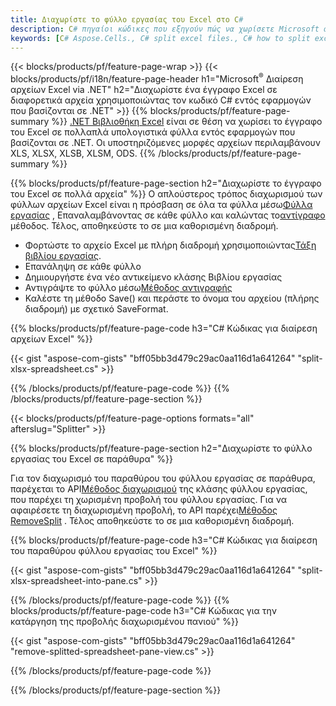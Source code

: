 ```yaml
---
title: Διαχωρίστε το φύλλο εργασίας του Excel στο C#
description: C# πηγαίοι κώδικες που εξηγούν πώς να χωρίσετε Microsoft αρχεία Excel σε πολλαπλά αρχεία σε εφαρμογές Visual C#.NET
keywords: [C# Aspose.Cells., C# split excel files., C# how to split excel files into multiple files., C# excel splitter., C# split Cell., Cell splitter using C#]
---
```

{{< blocks/products/pf/feature-page-wrap >}}
{{< blocks/products/pf/i18n/feature-page-header h1="Microsoft<sup>&reg;</sup> Διαίρεση αρχείων Excel via .NET" h2="Διαχωρίστε ένα έγγραφο Excel σε διαφορετικά αρχεία χρησιμοποιώντας τον κωδικό C# εντός εφαρμογών που βασίζονται σε .NET" >}}
{{% blocks/products/pf/feature-page-summary %}}
[.NET Βιβλιοθήκη Excel](/cells/el/net/) είναι σε θέση να χωρίσει το έγγραφο του Excel σε πολλαπλά υπολογιστικά φύλλα εντός εφαρμογών που βασίζονται σε .NET. Οι υποστηριζόμενες μορφές αρχείων περιλαμβάνουν XLS, XLSX, XLSB, XLSM, ODS.
{{% /blocks/products/pf/feature-page-summary %}}

{{% blocks/products/pf/feature-page-section h2="Διαχωρίστε το έγγραφο του Excel σε πολλά αρχεία" %}}
Ο απλούστερος τρόπος διαχωρισμού των φύλλων αρχείων Excel είναι η πρόσβαση σε όλα τα φύλλα μέσω[Φύλλα εργασίας](https://reference.aspose.com/cells/net/aspose.cells/workbook/properties/worksheets) , Επαναλαμβάνοντας σε κάθε φύλλο και καλώντας το[αντίγραφο](https://reference.aspose.com/cells/net/aspose.cells/worksheet/methods/copy) μέθοδος. Τέλος, αποθηκεύστε το σε μια καθορισμένη διαδρομή.

 + Φορτώστε το αρχείο Excel με πλήρη διαδρομή χρησιμοποιώντας[Τάξη βιβλίου εργασίας](https://reference.aspose.com/cells/net/aspose.cells/workbook).
+ Επανάληψη σε κάθε φύλλο
+ Δημιουργήστε ένα νέο αντικείμενο κλάσης Βιβλίου εργασίας
 + Αντιγράψτε το φύλλο μέσω[Μέθοδος αντιγραφής](https://reference.aspose.com/cells/net/aspose.cells/worksheet/methods/copy)
+ Καλέστε τη μέθοδο Save() και περάστε το όνομα του αρχείου (πλήρης διαδρομή) με σχετικό SaveFormat.

{{% blocks/products/pf/feature-page-code h3="C# Κώδικας για διαίρεση αρχείων Excel" %}}

{{< gist "aspose-com-gists" "bff05bb3d479c29ac0aa116d1a641264" "split-xlsx-spreadsheet.cs" >}}

{{% /blocks/products/pf/feature-page-code %}}
{{% /blocks/products/pf/feature-page-section %}}

{{< blocks/products/pf/feature-page-options formats="all" afterslug="Splitter" >}}

{{% blocks/products/pf/feature-page-section h2="Διαχωρίστε το φύλλο εργασίας του Excel σε παράθυρα" %}}

 Για τον διαχωρισμό του παραθύρου του φύλλου εργασίας σε παράθυρα, παρέχεται το API[Μέθοδος διαχωρισμού](https://reference.aspose.com/cells/net/aspose.cells/worksheet/methods/split) της κλάσης φύλλου εργασίας, που παρέχει τη χωρισμένη προβολή του φύλλου εργασίας. Για να αφαιρέσετε τη διαχωρισμένη προβολή, το API παρέχει[Μέθοδος RemoveSplit](https://reference.aspose.com/cells/net/aspose.cells/worksheet/methods/removesplit) . Τέλος αποθηκεύστε το σε μια καθορισμένη διαδρομή.

{{% blocks/products/pf/feature-page-code h3="C# Κώδικας για διαίρεση του παραθύρου φύλλου εργασίας του Excel" %}}

{{< gist "aspose-com-gists" "bff05bb3d479c29ac0aa116d1a641264" "split-xlsx-spreadsheet-into-pane.cs" >}}

{{% /blocks/products/pf/feature-page-code %}}
{{% blocks/products/pf/feature-page-code h3="C# Κώδικας για την κατάργηση της προβολής διαχωρισμένου πανιού" %}}

{{< gist "aspose-com-gists" "bff05bb3d479c29ac0aa116d1a641264" "remove-splitted-spreadsheet-pane-view.cs" >}}

{{% /blocks/products/pf/feature-page-code %}}

{{% /blocks/products/pf/feature-page-section %}}
